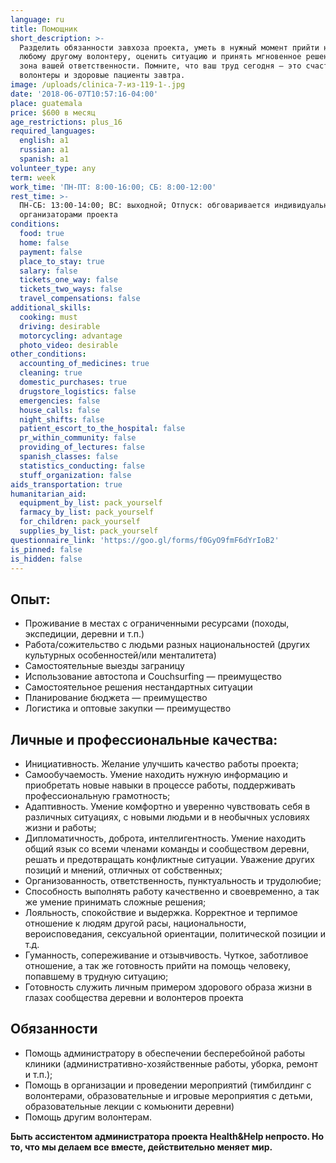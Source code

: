 ```yaml
---
language: ru
title: Помощник
short_description: >-
  Разделить обязанности завхоза проекта, уметь в нужный момент прийти на выручку
  любому другому волонтеру, оценить ситуацию и принять мгновенное решение — это
  зона вашей ответственности. Помните, что ваш труд сегодня — это счастливые
  волонтеры и здоровые пациенты завтра.
image: /uploads/clinica-7-из-119-1-.jpg
date: '2018-06-07T10:57:16-04:00'
place: guatemala
price: $600 в месяц
age_restrictions: plus_16
required_languages:
  english: a1
  russian: a1
  spanish: a1
volunteer_type: any
term: week
work_time: 'ПН-ПТ: 8:00-16:00; СБ: 8:00-12:00'
rest_time: >-
  ПН-СБ: 13:00-14:00; ВС: выходной; Отпуск: обговаривается индивидуально с
  организаторами проекта
conditions:
  food: true
  home: false
  payment: false
  place_to_stay: true
  salary: false
  tickets_one_way: false
  tickets_two_ways: false
  travel_compensations: false
additional_skills:
  cooking: must
  driving: desirable
  motorcycling: advantage
  photo_video: desirable
other_conditions:
  accounting_of_medicines: true
  cleaning: true
  domestic_purchases: true
  drugstore_logistics: false
  emergencies: false
  house_calls: false
  night_shifts: false
  patient_escort_to_the_hospital: false
  pr_within_community: false
  providing_of_lectures: false
  spanish_classes: false
  statistics_conducting: false
  stuff_organization: false
aids_transportation: true
humanitarian_aid:
  equipment_by_list: pack_yourself
  farmacy_by_list: pack_yourself
  for_children: pack_yourself
  supplies_by_list: pack_yourself
questionnaire_link: 'https://goo.gl/forms/f0GyO9fmF6dYrIoB2'
is_pinned: false
is_hidden: false
---
```

## Опыт:

* Проживание в местах с ограниченными ресурсами (походы, экспедиции, деревни и т.п.)
* Работа/сожительство с людьми разных национальностей (других культурных особенностей/или менталитета)
* Самостоятельные выезды заграницу
* Использование автостопа и Couchsurfing — преимущество
* Самостоятельное решения нестандартных ситуации
* Планирование бюджета — преимущество
* Логистика и оптовые закупки — преимущество

## Личные и профессиональные качества:

* Инициативность. Желание улучшить качество работы проекта;
* Самообучаемость. Умение находить нужную информацию и приобретать новые навыки в процессе работы, поддерживать профессиональную грамотность;
* Адаптивность. Умение комфортно и уверенно чувствовать себя в различных ситуациях, с новыми людьми и в необычных условиях жизни и работы;
* Дипломатичность, доброта, интеллигентность. Умение находить общий язык со всеми членами команды и сообществом деревни, решать и предотвращать конфликтные ситуации. Уважение других позиций и мнений, отличных от собственных;
* Организованность, ответственность, пунктуальность и трудолюбие;
* Способность выполнять работу качественно и своевременно, а так же умение принимать сложные решения;
* Лояльность, cпокойствие и выдержка. Корректное и терпимое отношение к людям другой расы, национальности, вероисповедания, сексуальной ориентации, политической позиции и т.д.
* Гуманность, сопереживание и отзывчивость. Чуткое, заботливое отношение, а так же готовность прийти на помощь человеку, попавшему в трудную ситуацию;
* Готовность служить личным примером здорового образа жизни в глазах сообщества деревни и волонтеров проекта

## Обязанности

* Помощь администратору в обеспечении бесперебойной работы клиники (административно-хозяйственные работы, уборка, ремонт и т.п.);
* Помощь в организации и проведении мероприятий (тимбилдинг с волонтерами, образовательные и игровые мероприятия с детьми, образовательные лекции с комьюнити деревни)
* Помощь другим волонтерам.

**Быть ассистентом администратора проекта Health&Help непросто. Но то, что мы делаем все вместе, действительно меняет мир.**
